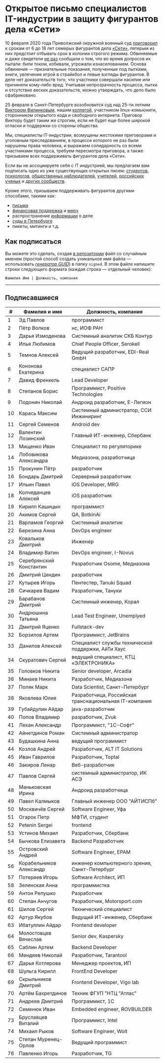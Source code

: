 # Открытое письмо специалистов IT-индустрии в защиту фигурантов дела «Сети» 

10 февраля 2020 года Приволжский окружной военный суд [приговорил](https://zona.media/news/2020/02/10/pnz18) к срокам от 6 до 18 лет семерых фигурантов дела [«Сети»](https://meduza.io/feature/2018/06/14/ya-sdalsya-prakticheski-srazu-kak-fsb-pod-pytkami-vybivaet-priznaniya-u-antifashistov), пятерым из них предстоит отбывать срок в колонии строгого режима. Обвиняемые и даже свидетели [не раз](https://twitter.com/sssmirnov/status/1226767770668404736) сообщали о том, что во время допросов их пытали: били током, избивали, угрожали изнасилованием. Основа обвинения — признательные показания, полученные под пытками, книги, увлечение игрой в страйкбол и левые взгляды фигурантов. В деле нет доказательств того, что участники совершали насилие или причиняли кому-либо вред. Учитывая непрозрачность процесса, пытки и отсутствие веских доказательств, можно утверждать, что дело было сфабриковано. 

25 февраля в Санкт-Петербурге возобновится суд над 25-ти летним [Виктором Филинковым](https://rupression.com/person/viktor-filinkov/), нашим [коллегой](https://github.com/RussianBruteForce), участником linux-комьюнити, сторонником открытого кода и свободного интернета. Приговор Виктору будет таким же строгим, если не будет еще более широкой огласки и поддержки со стороны общества. 

Мы, специалисты IT-индустрии, возмущены жестокими приговорами и уголовным преследованием, в процессе которого не раз были нарушены права человека, и выражаем солидарность со всеми участниками процесса, требуем пересмотра приговора, а также призываем всех поддерживать фигурантов дела «Сети». 

Если вы не ассоциируете себя с IT индустрией, мы предлагаем вам подписать одно из уже существующих открытых писем: [студентов](https://doxajournal.ru/support_networkcase), [психологов](https://docs.google.com/forms/d/e/1FAIpQLSfS7j5wJEcY3uggSpL4yp9YHuYKyVTrZLP_WBbnyytx5O9z-A/viewform), [общественных наблюдателей](https://www.facebook.com/story.php?story_fbid=2670390803075933&id=100003151178607), [учителей](https://pedagog-prof.org/novosti/privlech-vinovnykh-v-primenenii-pytok-zayavlenie-profsoyuza-uchitel-po-delu-seti), [российских ученых](http://scientific.ru/zayavlenie-po-delu-seti/) и [других сообществ](https://rupression.com/2020/02/15/we-are-network/).

Кроме этого, призываем поддерживать фигурантов другими способами, такими как: 
* [письма](http://rosuznik.org/arrests)
* [финансовая поддержка](https://rupression.com/support/) и [мерч](https://rupression.com/merch/)
* распространение [информации](https://rupression.com/kak-fsb-fabrikuet-delo-terrorizme-protiv-antifashistov-v-rossii/) о деле
* [суды в Петербурге](https://afisha.zona.media/)
* пикеты, митинги и т.д.

## Как подписаться

Вы можете это сделать, создав [в репозитории](https://github.com/developers-against-repressions/network-case) файл со случайным именем (простой способ создать уникальное имя файла — использовать *[генератор GUID](https://www.guidgenerator.com/online-guid-generator.aspx)*) в папку `signed`. В этом файле напишите строки
следующего формата (каждая строка — отдельный человек):
```
Фамилия Имя | Должность, компания
```

***

## Подписавшиеся

| #    | Фамилия и имя                      |  Должность, компания                    |
|------|------------------------------------|-----------------------------------------|
| 1    | Эд Павлов                  | программист                  |
| 2    | Пётр Волков              | нс, ИОФ РАН                     |
| 3    | Дарья Измоденова    | Системный аналитик СКБ Контур |
| 4    | Илья Любимов            | Chief People Officer, Serokell          |
| 5    | Темнов Алексей        | Ведущий разработчик, EDI-Real GmbH |
| 6    | Кононова Екатерина | специалист САПР           |
| 7    | Давид Френкель        | Lead Developer                          |
| 8    | Степанов Борис        | Программист, Positive Technologies |
| 9    | Подонин Николай      | Андроид разработчик, Е-Легион |
| 10   | Карась Максим          | Системный администратор, ССИ Инжиниринг |
| 11   | Сергей Семенов        | Android dev                             |
| 12   | Валентин Лозинский | Главный ИТ-инженер, Сбербанк |
| 13   | Мищенко Иван            | Специалист по регуляторике |
| 14   | Лобовикова Александра | Медиазона, разработчица |
| 15   | Прокунин Пётр          | разработчик                  |
| 16   | Бондарь Дмитрий      | Серверный разработчик |
| 17   | Ильин Павел              | iOS Developer, MRG                      |
| 18   | Колчеданцев Алексей | iOS разработчик              |
| 19   | Кирилл Кашицын        | программист                  |
| 20   | Акимов Сергей          | QA, BotkinAi                            |
| 21   | Варламов Георгий    | Системный аналитик     |
| 22   | Березина Анна          | DevOps engineer                         |
| 23   | Ковальков Дмитрий  | Инженер                          |
| 24   | Владимир Ватин        | DevOps engineer, I-Novus                |
| 25   | Серебрянский Константин | Разработчик Osome, Медиазона |
| 26   | Дмитрий Цендин        | разработчик                  |
| 27   | Кутырев Игорь          | Пентестер, Tanuki Squad        |
| 28   | Сичкарев Вадим        | Разработчик, Тануки    |
| 29   | Барабанов Дмитрий  | Системный инженер, Корал |
| 30   | Андрюшина Татьяна  | Lead Test Engineer, Unemplyed           |
| 31   | Дмитрий Яценко        | Fullstack-dev                           |
| 32   | Борзилов Артем        | Программист, JetBrains       |
| 33   | Данилов Алексей      | Специалист службы технической поддержки, АйТи Хаус |
| 34   | Скуратович Сергей  | ведущий специалист, КТЦ «ЭЛЕКТРОНИКА» |
| 35   | Головков Никита      | Senior developer, Arcadia               |
| 36   | Минаев Никита          | Разработчик, Медиазона |
| 37   | Поляк Марк                | Data Scientist, Санкт-Петербург |
| 38   | Яковлева Юлия          | Разработчица, Российская транснациональная IT-компания |
| 39   | Губайдулин Айдар    | java-разработчик             |
| 40   | Попов Владимир        | разработчик, Zvuk            |
| 41   | Лехан Александр      | Программист, "1С-Софт"  |
| 42   | Айнетдинов Роман    | Системный администратор |
| 43   | Будашкина Анна        | ведущий программист   |
| 44   | Козлов Андрей          | Разработчик, ALT IT Solutions |
| 45   | Иван Гаврилов          | Разработчик, Toptal          |
| 46   | Закиров Ленар          | Веб-разработчик           |
| 47   | Павлов Сергей          | системный администратор, ИК АСЭ |
| 48   | Маньковская Ирина  | Андроид разработчица |
| 49   | Павел Калмыков        | Главный инженер ООО "АЙТИСПб" |
| 50   | Москвичёв Сергей    | Software Engineer, Уфа               |
| 51   | Огарок Петр              | МФТИ, студент                |
| 52   | Petenin Sergei                     | frontend                                |
| 53   | Устинов Михаил        | Разработчик, Сбербанк |
| 54   | Бычкова Елизавета  | Backend Разработчик          |
| 55   | Островский Андрей  | Software Engineer, EPAM                 |
| 56   | Корабельников Александр | инженер компьютерного зрения, Санкт-Петербург |
| 57   | Потеряев Игорь        | Software Architect, ИП                |
| 58   | Зеленская Анна        | программистка              |
| 59   | Антон Репушко          | Разработчик                  |
| 60   | Степан Анчугов        | Разработчик, Motorsport.com  |
| 61   | Шилов Сергей            | Технический специалист |
| 62   | Артур Якубов            | Ведущий ИТ-инженер, Сбербанк |
| 63   | Ибатуллин Айдар      | Frontend developer                      |
| 64   | Молостовцев Вячеслав | Senior dev, Kaspersky                   |
| 65   | Саблин Артем            | Backend Developer                       |
| 66   | Мендяев Николай      | Разработчик, Tarantool       |
| 67   | Дарья Котлярова      | Менеджер проектов, ИП |
| 68   | Шульга Кирилл          | FrontEnd Developer                      |
| 69   | Скрыльников Дмитрий | Frontend Developer, Vigo lab            |
| 70   | Артём Бахретдинов  | Техник ФГУП "НТЦ "Атлас" |
| 71   | Андреев Дмитрий      | Программист, 1С             |
| 72   | Семенюк Иван            | Embedded engineer, ROVBUILDER           |
| 73   | Бруславцев Виталий | Программист, Intel           |
| 74   | Михаил Рыков            | Software Engineer, Wolt                 |
| 75   | Степан Муренец-Орлов | Ведущий программист   |
| 76   | Павленко Игорь        | Разработчик, TG              |
